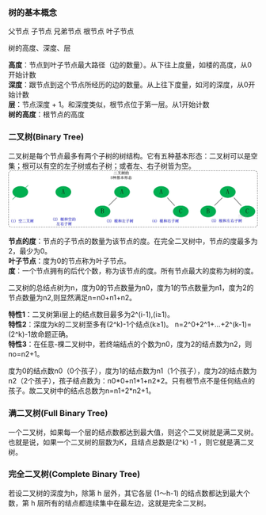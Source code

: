 
### 树的基本概念

父节点
子节点
兄弟节点
根节点
叶子节点

树的高度、深度、层

**高度**：节点到叶子节点最大路径（边的数量）。从下往上度量，如楼的高度，从0开始计数<br>
**深度**：跟节点到这个节点所经历的边的数量。从上往下度量，如河的深度，从0开始计数<br>
**层**：节点深度 + 1。和深度类似，根节点位于第一层。从1开始计数 <br>
**树的高度**：根节点的高度


### 二叉树(Binary Tree)
二叉树是每个节点最多有两个子树的树结构。它有五种基本形态：二叉树可以是空集；根可以有空的左子树或右子树；或者左、右子树皆为空。
![image](https://github.com/mynawang/Algorithms/blob/master/assets/Binary%20Tree.jpg)

**节点的度**：节点的子节点的数量为该节点的度。在完全二叉树中，节点的度最多为2，最少为0。<br>
**叶子节点**：度为0的节点称为叶子节点。<br>
**度**：一个节点拥有的后代个数，称为该节点的度。所有节点最大的度称为树的度。

二叉树的总结点树为n，度为0的节点数量为n0，度为1的节点数量为n1，度为2的节点数量为n2,则显然满足n=n0+n1+n2。 

**特性1**：二叉树第i层上的结点数目最多为2^(i-1),(i≥1)。<br>
**特性2**：深度为k的二叉树至多有(2^k)-1个结点(k≥1)。 n=2^0+2^1+…+2^(k-1)=(2^k)-1故命题正确。<br>
**特性3**：在任意-棵二叉树中，若终端结点的个数为n0，度为2的结点数为n2，则no=n2+1。

度为0的结点数n0（0个孩子），度为1的结点数为n1（1个孩子），度为2的结点数为n2（2个孩子），孩子结点数为：n0\*0+n1\*1+n2\*2。只有根节点不是任何结点的孩子。故二叉树中的结点总数为n=n1+2\*n2+1。

### 满二叉树(Full Binary Tree)
一个二叉树，如果每一个层的结点数都达到最大值，则这个二叉树就是满二叉树。也就是说，如果一个二叉树的层数为K，且结点总数是(2^k) -1 ，则它就是满二叉树。


### 完全二叉树(Complete Binary Tree)
若设二叉树的深度为h，除第 h 层外，其它各层 (1～h-1) 的结点数都达到最大个数，第 h 层所有的结点都连续集中在最左边，这就是完全二叉树。